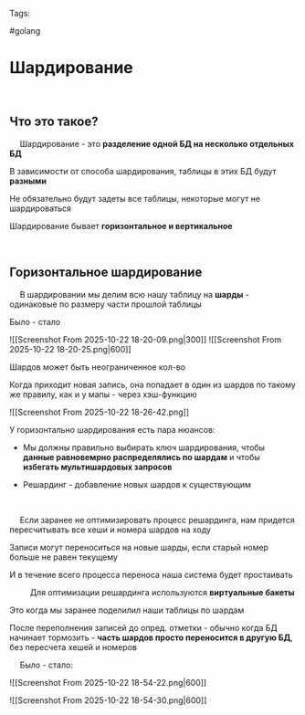 Tags:

#golang 



# Шардирование
 
## Что это такое?
 
Шардирование - это **разделение одной БД на несколько отдельных БД**

В зависимости от способа шардирования, таблицы в этих БД будут **разными**

Не обязательно будут задеты все таблицы, некоторые могут не шардироваться
 

Шардирование бывает **горизонтальное и вертикальное**

 
## Горизонтальное шардирование
 
 В шардировании мы делим всю нашу таблицу на **шарды** - одинаковые по размеру части прошлой таблицы
 
 Было - стало
 
 ![[Screenshot From 2025-10-22 18-20-09.png|300]]
 ![[Screenshot From 2025-10-22 18-20-25.png|600]]
 
 



 
 Шардов может быть неограниченное кол-во
 
 Когда приходит новая запись, она попадает в один из шардов по такому же правилу, как и у мапы - через хэш-функцию
 
 ![[Screenshot From 2025-10-22 18-26-42.png]]
 
 

У горизонтально шардирования есть пара нюансов:

- Мы должны правильно выбирать ключ шардирования, чтобы **данные равновемрно распределялись по шардам** и чтобы **избегать мультишардовых запросов**

- Решардинг - добавление новых шардов к существующим

 

 
Если заранее не оптимизировать процесс решардинга, нам придется пересчитывать все хеши и номера шардов на ходу

Записи могут переноситься на новые шарды, если старый номер больше не равен текущему

И в течение всего процесса переноса наша система будет простаивать

 
 
Для оптимизации решардинга используются **виртуальные бакеты**

Это когда мы заранее поделилил наши таблицы по шардам

После переполнения записей до опред. отметки - обычно когда БД начинает тормозить - **часть шардов просто переносится в другую БД**, без пересчета хешей и номеров

 
Было - стало:

![[Screenshot From 2025-10-22 18-54-22.png|600]]

![[Screenshot From 2025-10-22 18-54-30.png|600]]